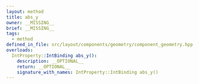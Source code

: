 ```yaml
---
layout: method
title: abs_y
owner: __MISSING__
brief: __MISSING__
tags:
  - method
defined_in_file: src/layout/components/geometry/component_geometry.hpp
overloads:
  IntProperty::IntBinding abs_y():
    description: __OPTIONAL__
    return: __OPTIONAL__
    signature_with_names: IntProperty::IntBinding abs_y()
---
```


